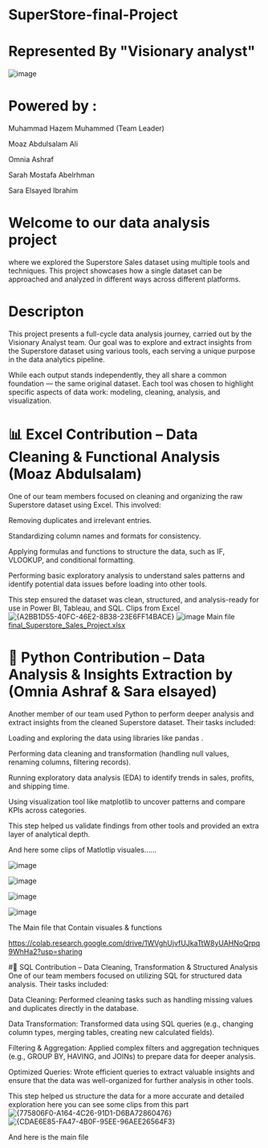 # SuperStore-final-Project
# Represented By "Visionary analyst"
![image](https://github.com/user-attachments/assets/2dd92037-75ae-417e-aa20-71c6c63c44c9)
# Powered by :
Muhammad Hazem Muhammed (Team Leader)

Moaz Abdulsalam Ali

Omnia Ashraf

Sarah Mostafa Abelrhman

Sara Elsayed Ibrahim

# Welcome to our data analysis project
where we explored the Superstore Sales dataset using multiple tools and techniques. This project showcases how a single dataset can be approached and analyzed in different ways across different platforms.

# Descripton
This project presents a full-cycle data analysis journey, carried out by the Visionary Analyst team. Our goal was to explore and extract insights from the Superstore dataset using various tools, each serving a unique purpose in the data analytics pipeline.

While each output stands independently, they all share a common foundation — the same original dataset. Each tool was chosen to highlight specific aspects of data work: modeling, cleaning, analysis, and visualization.
# 📊 Excel Contribution – Data Cleaning & Functional Analysis (Moaz Abdulsalam)
One of our team members focused on cleaning and organizing the raw Superstore dataset using Excel. This involved:

Removing duplicates and irrelevant entries.

Standardizing column names and formats for consistency.

Applying formulas and functions to structure the data, such as IF, VLOOKUP, and conditional formatting.

Performing basic exploratory analysis to understand sales patterns and identify potential data issues before loading into other tools.

This step ensured the dataset was clean, structured, and analysis-ready for use in Power BI, Tableau, and SQL.
Clips from Excel
![{A2BB1D55-40FC-46E2-8B38-23E6FF14BACE}](https://github.com/user-attachments/assets/fae8d7b7-ae94-4750-b5a0-1f4b13a8cff6)  ![image](https://github.com/user-attachments/assets/b0b9c0d5-f3f9-465e-9942-fce990bd3f4d)
Main file 
[final_Superstore_Sales_Project.xlsx](https://github.com/user-attachments/files/19888745/final_Superstore_Sales_Project.xlsx)

# 🐍 Python Contribution – Data Analysis & Insights Extraction by (Omnia Ashraf & Sara elsayed)
Another member of our team used Python to perform deeper analysis and extract insights from the cleaned Superstore dataset. Their tasks included:

Loading and exploring the data using libraries like pandas .

Performing data cleaning and transformation (handling null values, renaming columns, filtering records).

Running exploratory data analysis (EDA) to identify trends in sales, profits, and shipping time.

Using visualization tool like matplotlib to uncover patterns and compare KPIs across categories.

This step helped us validate findings from other tools and provided an extra layer of analytical depth. 


And here some clips of Matlotlip visuales......


![image](https://github.com/user-attachments/assets/eecbdd04-9a1a-4c8e-8bc8-44e6040af471)



![image](https://github.com/user-attachments/assets/57d4d6ec-053e-45dd-91cc-a9370b1190c2)


![image](https://github.com/user-attachments/assets/546d18e3-54d8-42d9-a361-8c6df0f9c3ee)


![image](https://github.com/user-attachments/assets/b59cac7b-080a-4db7-bac5-77540b111976)



The Main file that Contain visuales & functions

https://colab.research.google.com/drive/1WVghUjvfUJkaTtW8yUAHNoQrpq9WhHa2?usp=sharing

#📝 SQL Contribution – Data Cleaning, Transformation & Structured Analysis
One of our team members focused on utilizing SQL for structured data analysis. Their tasks included:

Data Cleaning: Performed cleaning tasks such as handling missing values and duplicates directly in the database.

Data Transformation: Transformed data using SQL queries (e.g., changing column types, merging tables, creating new calculated fields).

Filtering & Aggregation: Applied complex filters and aggregation techniques (e.g., GROUP BY, HAVING, and JOINs) to prepare data for deeper analysis.

Optimized Queries: Wrote efficient queries to extract valuable insights and ensure that the data was well-organized for further analysis in other tools.

This step helped us structure the data for a more accurate and detailed exploration
here you can see some clips from this part 
![{775806F0-A164-4C26-91D1-D6BA72860476}](https://github.com/user-attachments/assets/8734de43-02bf-4837-a9cc-e73aff46218b)
![{CDAE6E85-FA47-4B0F-95EE-96AEE26564F3}](https://github.com/user-attachments/assets/70bca32a-baa0-4194-8ba1-7d95badac13c)


And here is the main file













 

